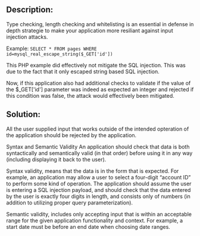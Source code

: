 ## Description:

Type checking, length checking and whitelisting is an essential in defense in depth strategie to make
your application more resiliant against input injection attacks.

Example:
    ```
    SELECT * FROM pages WHERE id=mysql_real_escape_string($_GET['id'])
    ```
    
This PHP example did effectively not mitigate the SQL injection. This was due to the fact
that it only escaped string based SQL injection. 

Now, if this application also had additional checks to validate if the value of 
the $_GET['id'] parameter was indeed as expected an integer and rejected if this condition was false, 
the attack would effectively been mitigated.


## Solution:

All the user supplied input that works outside of the intended opteration of the application
should be rejected by the application.

Syntax and Semantic Validity
An application should check that data is both syntactically and semantically 
valid (in that order) before using it in any way (including displaying it back to the user). 

Syntax validity, means that the data is in the form that is expected. For example, an application
may allow a user to select a four-digit “account ID” to perform some kind of operation. 
The application should assume the user is entering a SQL injection payload, and should 
check that the data entered by the user is exactly four digits in length, and consists only of numbers 
(in addition to utilizing proper query parameterization).

Semantic validity, includes only accepting input that is within an acceptable range for the
given application functionality and context. For example, a start date must be before an end
date when choosing date ranges.

